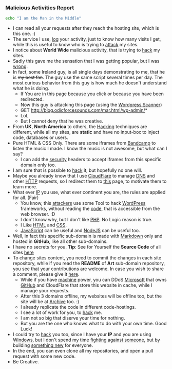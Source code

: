 ### Malicious Activities Report 

```sh 
echo "I am the Man in the Middle"
```

- I can read all your requests after they reach the hosting site, which is this one. :)
- The service I use, [log](./blog/awesome/files/Security/Defensive/ATDH) your activity, just to know how many visits I get, while this is useful to know who is trying to [attack](./blog/awesome/files/Security/Defensive/ASH.md) my sites. 
-  I notice about **World Wide** malicious activity, that is trying to [hack](./blog/awesome/files/Security/Offensive/AR.md) my sites.
- Sadly this gave me the sensation that I was getting popular, but I was [wrong](./false_hood.md).
- In fact, some Ireland guy, is all single days demonstrating to me, that he is ~~my best fan~~. The guy use the same script several times per day. The most curious behavior from this guy is how much he doesn't understand what he is doing. 
    - If You are in this page because you click or because you have been redirected. 
    - Now this guy is attacking this page (using the [Wordpress Scanner](./wordpress_attacks.md)) 
    - GET http://blog.odicforcesounds.com/mar.html/wp-admin/* 
    - LoL 
    - But I cannot deny that he was creative. 
- From **UK**, **North America** to others, the [Hacking](https://art.odicforcesounds.com/pages/Data/Audio/Emotional_Signals/tracks/12_Hacking_Festival/index.html) techniques are different, while all my sites, are **static** and have no input-box to inject code, databases or users. 
- Pure HTML & CSS Only. There are some iframes from [Bandcamp](https://bandcamp.com) to listen the music I made. I know the music is not awesome, but what can I say?
    - I can add the [security](./blog/notes.md) headers to accept iframes from this specific domain only too. 
- I am sure that is possible to [hack](./blog/awesome/files/Security/Offensive/AHSE.md) it, but hopefully no one will. 
- Maybe you already know that I use [CloudFlare](https://cloudflare.com/) to manage [DNS](https://www.rfc-editor.org/rfc/rfc1035)  and other [HTTP](https://www.rfc-editor.org/rfc/rfc2616) requests, so I redirect them to [this](https://blog.odicforcesounds.com/blog/awesome/files/Security/Offensive/ABBT.html) page, to motivate them to learn more. 
- What ever [IP](https://www.rfc-editor.org/rfc/rfc791) you use, what ever continent you are, the rules are applied for all. (Fair)
    - You know, this [attackers](./blog/awesome/files/Github/GCS.md) use some Tool to hack [WordPress](https://wordpress.com/) frameworks, without reading the [code](./blog/awesome/files/Develop/APIs/AAD.md), that is accessible from the web browser. :D  
    - I don't know why, but I don't like [PHP](https://www.php.net/). No Logic reason is true. 
    - I Like [HTML](https://developer.mozilla.org/en-US/docs/Web/HTML) and [CSS](https://developer.mozilla.org/en-US/docs/Web/CSS). 
    - [JavaScript](https://developer.mozilla.org/en-US/docs/Web/JavaScript) can be useful and [NodeJS](https://nodejs.org/en) can be useful too. 
- Well, in fact this specific sub-domain is made with [Markdown](https://www.markdownguide.org/) only and hosted in **GitHub**, like all other sub-domains.
- I have no secrets for you. **Tip**: See for Yourself the **Source Code** of all sites [here](https://github.com/odicforcesounds)
- To change sites content, you need to commit the changes in each site repository, while if you read the **README** of **Art** sub-domain repository, you see that your contributions are welcome. In case you wish to share a comment, please give it [here](https://github.com/orgs/odicforcesounds/discussions/5). 
    - While if you have [machine](./blog/awesome/files/Virtualization/DCS.md) power, you can DDoS [Microsoft](https://Microsoft.com) that owns [GitHub](https://GitHub.com) and CloudFlare that store this website in cache, while I manage your requests.  
    - After this 3 domains offline, my websites will be offline too, but the site will be at [Archive](https://archive.org) too. :) 
    - I already replicate the code in different code-hostings. 
    - I see a lot of work for you, to [hack](./blog/awesome/files/Security/Offensive/APCS.md) me. 
    - I am not so big that diserve your time for nothing. 
    - But you are the one who knows what to do with your own time. Good Luck!
- I could try to [hack](./blog/awesome/files/Security/Offensive/RSC.md) you too, since I have your **IP** and you are using [Windows](https://www.exploit-db.com/?type=remote&platform=windows_x86-64), but I don't spend my time [fighting against someone](https://blog.odicforcesounds.com/style_of_god.html), but by building [something new](https://art.odicforcesounds.com/pages/YinYang/Dao/login/index.html) for everyone.
- In the end, you can even clone all my repositories, and open a pull request with some new code.
- Be Creative.
